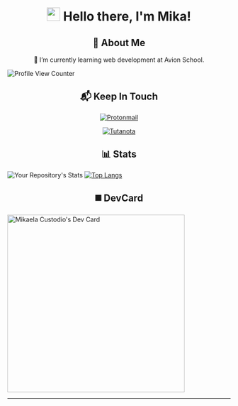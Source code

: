 <!-- Introduction Section (START)-->

<h1 align="center">
  <img src="https://raw.githubusercontent.com/MartinHeinz/MartinHeinz/master/wave.gif" width="30px" />
  Hello there, I'm Mika!
</h1>

<!-- Introduction Section (END) -->

<!-- About Me Section (START)-->
<a align="center">
  <h2 align="center">
    👩 About Me
  </h2>

  <p align="center">
    🌱 I’m currently learning web development at Avion School.
  </p>
  
  <!-- Profile View Counts -->
  ![Profile View Counter](https://komarev.com/ghpvc/?username=mikscust)
</a>
<!-- About Me Section (END)-->

<!-- Contact Section (START)-->
<a>
  <h2 align="center">
    📬 Keep In Touch 
  </h2>
  
  <!-- Protonmail -->
  <p align="center">
    <a href="mailto:greetingsmikaela@protonmail.com">
      <img src="https://img.shields.io/badge/ProtonMail-8B89CC?style=for-the-badge&logo=protonmail&logoColor=white" alt="Protonmail" />
    </a>
  </p>
   
  <!-- Tutanota -->
  <p align="center">
    <a href="mailto:greetingsmika@tuta.io">
      <img src="https://img.shields.io/badge/Tutanota-840010?style=for-the-badge&logo=Tutanota&logoColor=white" alt="Tutanota" />
    </a>
  </p>
 </a>
 <!-- Contact Section (END)-->

<!-- Stats Section (START) -->
<a align="center">
  <h2 align="center">
    📊 Stats
  </h2>

  <!-- GitHub Stats -->
  ![Your Repository's Stats](https://github-readme-stats.vercel.app/api?username=mikscust&show_icons=true&theme=dark)
  [![Top Langs](https://github-readme-stats.vercel.app/api/top-langs/?username=mikscust&show_icons=true&theme=dark)](https://github.com/mikscust/github-readme-stats)
</a>
<!-- Stats Section (END) -->

<!-- DevCard Section (START) -->
<a align="canter">
  <h2 align="center">
   ◼️ DevCard
  </h2>
  
  <!-- DevCard -->
  <a href="https://app.daily.dev/mikscust"><img src="https://api.daily.dev/devcards/340ed67d06554792909c86de0885fdc3.png?r=kqg" width="400" alt="Mikaela Custodio's Dev Card"/></a>
<!-- DevCard Section (END) -->

------------------------------------
  
<!--

**mikscust/mikscust** is a ✨ _special_ ✨ repository because its `README.md` (this file) appears on your GitHub profile.

Here are some ideas to get you started:

- 🔭 I’m currently working on ...
- 🌱 I’m currently learning ...
- 👯 I’m looking to collaborate on ...
- 🤔 I’m looking for help with ...
- 💬 Ask me about ...
- 📫 How to reach me: ...
- 😄 Pronouns: ...
- ⚡ Fun fact: ...

-->
